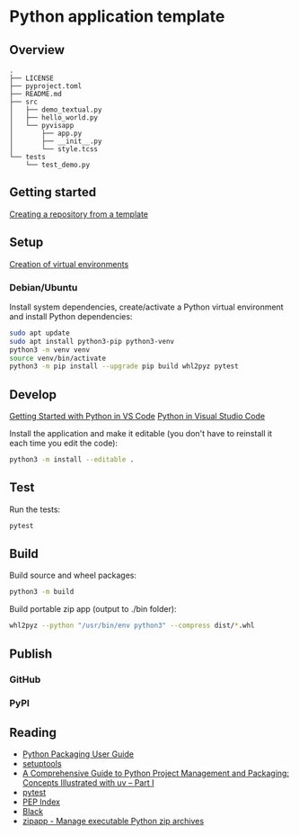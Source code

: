 # Python application template

## Overview

```
.
├── LICENSE
├── pyproject.toml
├── README.md
├── src
│   ├── demo_textual.py
│   ├── hello_world.py
│   └── pyvisapp
│       ├── app.py
│       ├── __init__.py
│       └── style.tcss
└── tests
    └── test_demo.py
```

## Getting started

[Creating a repository from a template](https://docs.github.com/en/repositories/creating-and-managing-repositories/creating-a-repository-from-a-template)

## Setup

[Creation of virtual environments](https://docs.python.org/3/library/venv.html)

### Debian/Ubuntu

Install system dependencies, create/activate a Python virtual environment and install Python dependencies:
```sh
sudo apt update
sudo apt install python3-pip python3-venv
python3 -m venv venv
source venv/bin/activate
python3 -m pip install --upgrade pip build whl2pyz pytest
```

## Develop

[Getting Started with Python in VS Code](https://code.visualstudio.com/docs/python/python-tutorial)
[Python in Visual Studio Code](https://code.visualstudio.com/docs/languages/python)

Install the application and make it editable (you don't have to reinstall it each time you edit the code):
```sh
python3 -m install --editable .
```

## Test

Run the tests:
```sh
pytest
```

## Build

Build source and wheel packages:
```sh
python3 -m build
```

Build portable zip app (output to ./bin folder):
```sh
whl2pyz --python "/usr/bin/env python3" --compress dist/*.whl
```

## Publish

### GitHub

### PyPI

## Reading
 - [Python Packaging User Guide](https://packaging.python.org/en/latest/#)
 - [setuptools](https://setuptools.pypa.io/en/latest/#)
 - [A Comprehensive Guide to Python Project Management and Packaging: Concepts Illustrated with uv – Part I](https://reinforcedknowledge.com/a-comprehensive-guide-to-python-project-management-and-packaging-concepts-illustrated-with-uv-part-i/)
 - [pytest](https://docs.pytest.org/en/stable/#)
 - [PEP Index](https://peps.python.org/#)
 - [Black](https://black.readthedocs.io/en/stable/)
 - [zipapp - Manage executable Python zip archives](https://docs.python.org/fr/3/library/zipapp.html)
